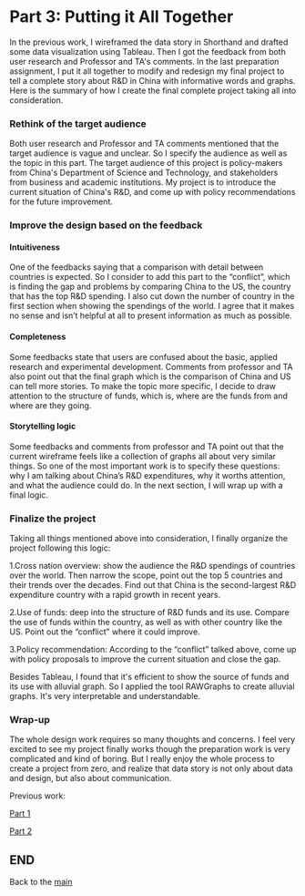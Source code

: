 # Part 3: Putting it All Together
In the previous work, I wireframed the data story in Shorthand and drafted some data visualization using Tableau. Then I got the feedback from both user research and Professor and TA's comments. In the last preparation assignment, I put it all together to modify and redesign my final project to tell a complete story about R&D in China with informative words and graphs. Here is the summary of how I create the final complete project taking all into consideration. 

### Rethink of the target audience
Both user research and Professor and TA comments mentioned that the target audience is vague and unclear. So I specify the audience as well as the topic in this part. The target audience of this project is policy-makers from China's Department of Science and Technology, and stakeholders from business and academic institutions. My project is to introduce the current situation of China's R&D, and come up with policy recommendations for the future improvement.

### Improve the design based on the feedback
#### Intuitiveness
One of the feedbacks saying that a comparison with detail between countries is expected. So I consider to add this part to the “conflict”, which is finding the gap and problems by comparing China to the US, the country that has the top R&D spending. 
I also cut down the number of country in the first section when showing the spendings of the world. I agree that it makes no sense and isn’t helpful at all to present information as much as possible. 

#### Completeness
Some feedbacks state that users are confused about the basic, applied research and experimental development. Comments from professor and TA also point out that the final graph which is the comparison of China and US can tell more stories. To make the topic more specific, I decide to draw attention to the structure of funds, which is, where are the funds from and where are they going. 

#### Storytelling logic
Some feedbacks and comments from professor and TA point out that the current wireframe feels like a collection of graphs all about very similar things. So one of the most important work is to specify these questions: why I am talking about China’s R&D expenditures, why it worths attention, and what the audience could do. In the next section, I will wrap up with a final logic.  

### Finalize the project
Taking all things mentioned above into consideration, I finally organize the project following this logic: 

1.Cross nation overview: show the audience the R&D spendings of countries over the world. Then narrow the scope, point out the top 5 countries and their trends over the decades. Find out that China is the second-largest R&D expenditure country with a rapid growth in recent years.

2.Use of funds: deep into the structure of R&D funds and its use. Compare the use of funds within the country, as well as with other country like the US. Point out the “conflict” where it could improve. 

3.Policy recommendation: According to the “conflict” talked above, come up with policy proposals to improve the current situation and close the gap. 

Besides Tableau, I found that it's efficient to show the source of funds and its use with alluvial graph. So I applied the tool RAWGraphs to create alluvial graphs. It's very interpretable and understandable. 

### Wrap-up
The whole design work requires so many thoughts and concerns. I feel very excited to see my project finally works though the preparation work is very complicated and kind of boring. But I really enjoy the whole process to create a project from zero, and realize that data story is not only about data and design, but also about communication. 

Previous work: 

[Part 1](project_part1_yueding.md)

[Part 2](final_part2.md)

## END

Back to the [main](README.md)


